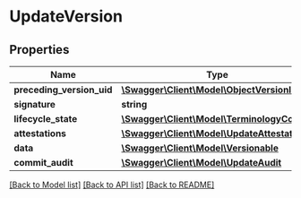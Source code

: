 # UpdateVersion

## Properties
Name | Type | Description | Notes
------------ | ------------- | ------------- | -------------
**preceding_version_uid** | [**\Swagger\Client\Model\ObjectVersionId**](ObjectVersionId.md) |  | [optional] 
**signature** | **string** |  | [optional] 
**lifecycle_state** | [**\Swagger\Client\Model\TerminologyCode**](TerminologyCode.md) |  | 
**attestations** | [**\Swagger\Client\Model\UpdateAttestation[]**](UpdateAttestation.md) |  | [optional] 
**data** | [**\Swagger\Client\Model\Versionable**](Versionable.md) |  | 
**commit_audit** | [**\Swagger\Client\Model\UpdateAudit**](UpdateAudit.md) |  | 

[[Back to Model list]](../../README.md#documentation-for-models) [[Back to API list]](../../README.md#documentation-for-api-endpoints) [[Back to README]](../../README.md)

